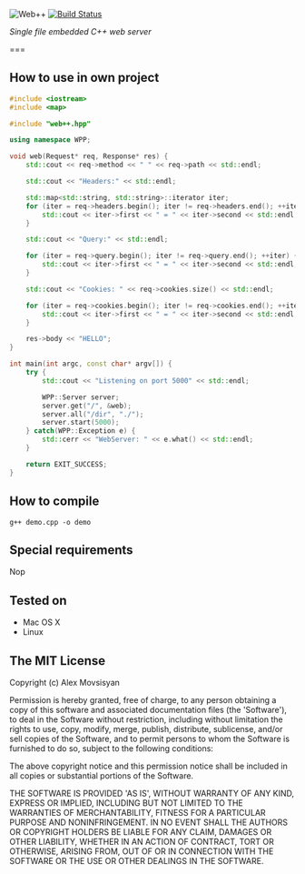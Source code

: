 ![Web++](https://raw.github.com/konteck/wpp/master/logo.png)
[![Build Status](https://secure.travis-ci.org/konteck/wpp.png)](http://travis-ci.org/konteck/wpp)

*Single file embedded C++ web server* 

===

## How to use in own project

```c++
#include <iostream>
#include <map>

#include "web++.hpp"

using namespace WPP;

void web(Request* req, Response* res) {
    std::cout << req->method << " " << req->path << std::endl;

    std::cout << "Headers:" << std::endl;

    std::map<std::string, std::string>::iterator iter;
    for (iter = req->headers.begin(); iter != req->headers.end(); ++iter) {
        std::cout << iter->first << " = " << iter->second << std::endl;
    }

    std::cout << "Query:" << std::endl;

    for (iter = req->query.begin(); iter != req->query.end(); ++iter) {
        std::cout << iter->first << " = " << iter->second << std::endl;
    }

    std::cout << "Cookies: " << req->cookies.size() << std::endl;

    for (iter = req->cookies.begin(); iter != req->cookies.end(); ++iter) {
        std::cout << iter->first << " = " << iter->second << std::endl;
    }

    res->body << "HELLO";
}

int main(int argc, const char* argv[]) {
    try {
        std::cout << "Listening on port 5000" << std::endl;

        WPP::Server server;
        server.get("/", &web);
        server.all("/dir", "./");
        server.start(5000);
    } catch(WPP::Exception e) {
        std::cerr << "WebServer: " << e.what() << std::endl;
    }

    return EXIT_SUCCESS;
}
```

## How to compile

    g++ demo.cpp -o demo

## Special requirements

Nop

## Tested on

* Mac OS X
* Linux

## The MIT License

Copyright (c) Alex Movsisyan

Permission is hereby granted, free of charge, to any person obtaining a copy of this software and associated documentation files (the 'Software'), to deal in the Software without restriction, including without limitation the rights to use, copy, modify, merge, publish, distribute, sublicense, and/or sell copies of the Software, and to permit persons to whom the Software is furnished to do so, subject to the following conditions:

The above copyright notice and this permission notice shall be included in all copies or substantial portions of the Software.

THE SOFTWARE IS PROVIDED 'AS IS', WITHOUT WARRANTY OF ANY KIND, EXPRESS OR IMPLIED, INCLUDING BUT NOT LIMITED TO THE WARRANTIES OF MERCHANTABILITY, FITNESS FOR A PARTICULAR PURPOSE AND NONINFRINGEMENT. IN NO EVENT SHALL THE AUTHORS OR COPYRIGHT HOLDERS BE LIABLE FOR ANY CLAIM, DAMAGES OR OTHER LIABILITY, WHETHER IN AN ACTION OF CONTRACT, TORT OR OTHERWISE, ARISING FROM, OUT OF OR IN CONNECTION WITH THE SOFTWARE OR THE USE OR OTHER DEALINGS IN THE SOFTWARE.


